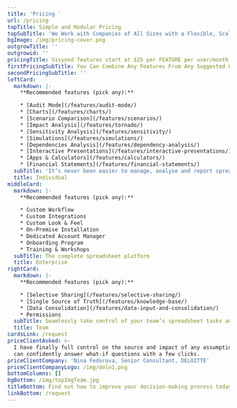 ```yaml
---
title: 'Pricing '
url: /pricing
topTitle: Simple and Modular Pricing
topSubTitle: 'We Work with Companies of All Sizes with a Flexible, Scalable Solution'
bgImage: /img/pricing-cover.png
outgrowTitle: ''
outgrowid: ''
pricingTitle: Visyond features start at $25 per FEATURE per user/month
firstPricingSubTitle: You Can Combine Any Features From Any Suggested Categories Below
secondPricingSubTitle: ''
leftCard:
  markdown: |-
    **Recommended features (pick any):**

    * [Audit Mode](/features/audit-mode/)
    * [Charts](/features/charts/)
    * [Scenario Comparison](/features/scenarios/)
    * [Impact Analysis](/features/tornado/)
    * [Sensitivity Analysis](/features/sensitivity/)
    * [Simulations](/features/simulations/)
    * [Dependencies Analysis](/features/dependency-analysis/)
    * [Interactive Presentations](/features/interactive-presentations/)
    * [Apps & Calculators](/features/calculators/)
    * [Financial Statements](/features/financial-statements/)
  subTitle: 'It’s never been easier to manage, analyse and report spreadsheet data'
  title: Individual
middleCard:
  markdown: |-
    **Recommended features (pick any):**

    * Custom Workflow
    * Custom Integrations
    * Custom Look & Feel
    * On-Premise Installation
    * Dedicated Account Manager
    * Onboarding Program
    * Training & Workshops
  subTitle: The complete spreadsheet platform
  title: Enterprise
rightCard:
  markdown: |-
    **Recommended features (pick any):**

    * [Selective Sharing](/features/selective-sharing/)
    * [Single Source of Truth](/features/knowledge-base/)
    * [Data Consolidation](/features/data-input-and-consolidation/)
    * Permissions
  subTitle: Seamlessly take control of your team’s spreadsheet tasks and workflow
  title: Team
cardsLink: /request
priceClientAsked: >-
  I have finally full control on the source and impact of any assumptions, and
  can confidently answer what-if questions with a few clicks.
priceClientCompany: 'Nina Fedorova, Senior Consultant, DELOITTE'
priceClientCompanyLogo: /img/delo1.png
bottomColumns: []
bgBottom: /img/topImgTeam.jpg
titleBottom: Find out how to improve your decision-making process today
linkBottom: /request
---
```


